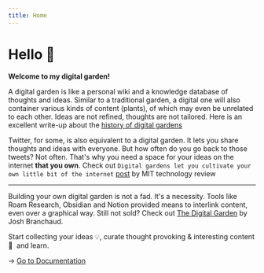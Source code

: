 ```yaml
---
title: Home
---
```


# Hello 👋

**Welcome to my digital garden!**

A digital garden is like a personal wiki and a knowledge database of thoughts and ideas. Similar to a traditional garden, a digital one will also container various kinds of content (plants), of which may even be unrelated to each other. Ideas are not refined, thoughts are not tailored. Here is an excellent write-up about the [history of digital gardens](https://maggieappleton.com/garden-history)


Twitter, for some, is also equivalent to a digital garden. It lets you share thoughts and ideas with everyone. But how often do you go back to those tweets? Not often. That's why you need a space for your ideas on the internet **that you own**. Check out `Digital gardens let you cultivate your own little bit of the internet` [post](https://www.technologyreview.com/2020/09/03/1007716/digital-gardens-let-you-cultivate-your-own-little-bit-of-the-internet/) by MIT technology review 

<hr />

Building your own digital garden is not a fad. It's a necessity. Tools like Roam Research, Obsidian and Notion provided means to interlink content, even over a graphical way. Still not sold? Check out [The Digital Garden](https://dev.to/jbranchaud/the-digital-garden-l10) by Josh Branchaud.

Start collecting your ideas 💡, curate thought provoking & interesting content 💬&nbsp; and learn.

→ [Go to Documentation](/articles)
